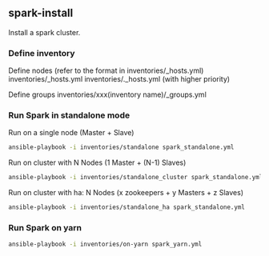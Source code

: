 ## spark-install
Install a spark cluster.

### Define inventory
Define nodes (refer to the format in inventories/_hosts.yml)
inventories/_hosts.yml
inventories/._hosts.yml (with higher priority)

Define groups
inventories/xxx(inventory name)/_groups.yml

### Run Spark in standalone mode
Run on a single node (Master + Slave)
```sh
ansible-playbook -i inventories/standalone spark_standalone.yml
```
Run on cluster with N Nodes (1 Master + (N-1) Slaves)
```sh
ansible-playbook -i inventories/standalone_cluster spark_standalone.yml
```
Run on cluster with ha: N Nodes (x zookeepers + y Masters + z Slaves)
```sh
ansible-playbook -i inventories/standalone_ha spark_standalone.yml
```
### Run Spark on yarn
```sh
ansible-playbook -i inventories/on-yarn spark_yarn.yml
```
